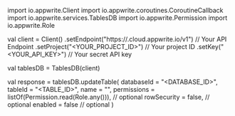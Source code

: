 import io.appwrite.Client
import io.appwrite.coroutines.CoroutineCallback
import io.appwrite.services.TablesDB
import io.appwrite.Permission
import io.appwrite.Role

val client = Client()
    .setEndpoint("https://<REGION>.cloud.appwrite.io/v1") // Your API Endpoint
    .setProject("<YOUR_PROJECT_ID>") // Your project ID
    .setKey("<YOUR_API_KEY>") // Your secret API key

val tablesDB = TablesDB(client)

val response = tablesDB.updateTable(
    databaseId = "<DATABASE_ID>",
    tableId = "<TABLE_ID>",
    name = "<NAME>",
    permissions = listOf(Permission.read(Role.any())), // optional
    rowSecurity = false, // optional
    enabled = false // optional
)
